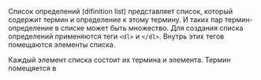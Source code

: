 Список определений (difinition list) представляет список, который содержит термин и определение к этому термину. И таких пар термин-определение в списке может быть множество. Для создания списка определений применяются теги ```<dl>``` и ```</dl>```. Внутрь этих тегов помещаются элементы списка.

Каждый элемент списка состоит их термина и элемента. Термин помещяется в